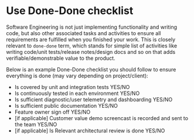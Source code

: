 # Use Done-Done checklist

Software Engineering is not just implementing functionality and writing code, but also other associated tasks and activities to ensure all requirements are fulfilled when you finished your work. This is closely relevant to `done-done` term, which stands for simple list of activities like writing code/unit tests/release notes/design docs and so on that adds verifiable/demonstrable value to the product.

Below is an example Done-Done checklist you should follow to ensure everything is done (may vary depending on project/client):
* Is covered by unit and integration tests YES/NO
* Is continuously tested in each environment YES/NO
* Is sufficient diagnostic/user telemetry and dashboarding YES/NO
* Is sufficient public documentation YES/NO
* Feature owner sign off YES/NO
* [if applicable] Customer value demo screencast is recorded and sent to the team
YES/NO
* [if applicable] Is Relevant architectural review is done YES/NO
